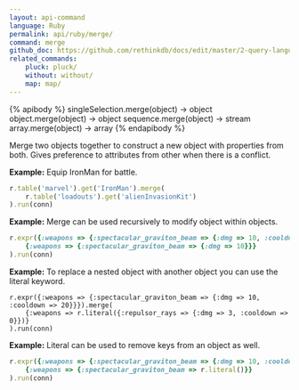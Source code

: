 ```yaml
---
layout: api-command 
language: Ruby
permalink: api/ruby/merge/
command: merge 
github_doc: https://github.com/rethinkdb/docs/edit/master/2-query-language/api/ruby/document-manipulation/merge.md
related_commands:
    pluck: pluck/
    without: without/
    map: map/
---
```


{% apibody %}
singleSelection.merge(object) &rarr; object
object.merge(object) &rarr; object
sequence.merge(object) &rarr; stream
array.merge(object) &rarr; array
{% endapibody %}

Merge two objects together to construct a new object with properties from both. Gives preference to attributes from other when there is a conflict.

__Example:__ Equip IronMan for battle.

```rb
r.table('marvel').get('IronMan').merge(
    r.table('loadouts').get('alienInvasionKit')
).run(conn)
```

__Example:__ Merge can be used recursively to modify object within objects.

```rb
r.expr({:weapons => {:spectacular_graviton_beam => {:dmg => 10, :cooldown => 20}}}).merge(
    {:weapons => {:spectacular_graviton_beam => {:dmg => 10}}}
).run(conn)
```

__Example:__ To replace a nested object with another object you can use the literal keyword.

```
r.expr({:weapons => {:spectacular_graviton_beam => {:dmg => 10, :cooldown => 20}}}).merge(
    {:weapons => r.literal({:repulsor_rays => {:dmg => 3, :cooldown => 0}})}
).run(conn)
```


__Example:__ Literal can be used to remove keys from an object as well.

```rb
r.expr({:weapons => {:spectacular_graviton_beam => {:dmg => 10, :cooldown => 20}}}).merge(
    {:weapons => {:spectacular_graviton_beam => r.literal()}}
).run(conn)
```

